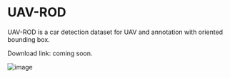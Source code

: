# UAV-ROD
UAV-ROD is a car detection dataset for UAV and annotation with oriented bounding box.

Download link: coming soon.

 ![image](https://github.com/fengkaibit/UAV-ROD/blob/main/images/UAV-ROD.jpg)
